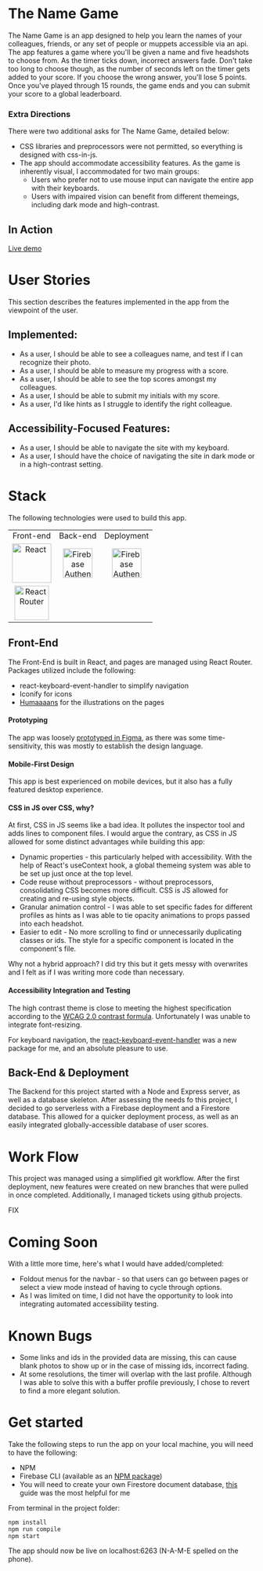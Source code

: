 # The Name Game
The Name Game is an app designed to help you learn the names of your colleagues, friends, or any set of people or muppets accessible via an api. The app features a game where you'll be given a name and five headshots to choose from. As the timer ticks down, incorrect answers fade. Don't take too long to choose though, as the number of seconds left on the timer gets added to your score. If you choose the wrong answer, you'll lose 5 points. Once you've played through 15 rounds, the game ends and you can submit your score to a global leaderboard. 

### Extra Directions
There were two additional asks for The Name Game, detailed below:
- CSS libraries and preprocessors were not permitted, so everything is designed with css-in-js.
- The app should accommodate accessibility features. As the game is inherently visual, I accommodated for two main groups:
  - Users who prefer not to use mouse input can navigate the entire app with their keyboards.
  - Users with impaired vision can benefit from different themeings, including dark mode and high-contrast.

## In Action

[Live demo](https://name-game-b1ca0.firebaseapp.com)

# User Stories
This section describes the features implemented in the app from the viewpoint of the user. 

## Implemented:
- As a user, I should be able to see a colleagues name, and test if I can recognize their photo.
- As a user, I should be able to measure my progress with a score. 
- As a user, I should be able to see the top scores amongst my colleagues.
- As a user, I should be able to submit my initials with my score.
- As a user, I'd like hints as I struggle to identify the right colleague.


## Accessibility-Focused Features:
- As a user, I should be able to navigate the site with my keyboard.
- As a user, I should have the choice of navigating the site in dark mode or in a high-contrast setting.

# Stack
The following technologies were used to build this app.

<table>
  <tr>
  </tr>
  <tr>
    <td align="center">Front-end</td>
    <td align="center">Back-end</td>
    <td align="center">Deployment</td>
  </tr>
  <tr>
    <td align="center"><img src="https://upload.wikimedia.org/wikipedia/commons/thumb/a/a7/React-icon.svg/1280px-React-icon.svg.png" alt="React" title="React" width="80px"/></td>
    <td align="center"><img src="https://avatars0.githubusercontent.com/u/42357678?v=4" alt="Firebase Authentication" title="Firebase Authentication" width="60px"/></td>
    <td align="center"><img src="https://avatars0.githubusercontent.com/u/42357678?v=4" alt="Firebase Authentication" title="Firebase Authentication" width="60px"/></td>
  </tr>
  <tr>
    <td align="center"><img src="https://cdn.worldvectorlogo.com/logos/react-router.svg" alt="React Router" title="React Router" width="70px"/></td>
  </tr>
</table>

## Front-End
The Front-End is built in React, and pages are managed using React Router. Packages utilized include the following:
- react-keyboard-event-handler to simplify navigation
- Iconify for icons
- [Humaaaans](https://www.npmjs.com/package/humaaans-native) for the illustrations on the pages

#### Prototyping
The app was loosely [prototyped in Figma](https://www.figma.com/file/CA6A2NMK9LKAqnPxGt0fF2/NameGame?node-id=17%3A0), as there was some time-sensitivity, this was mostly to establish the design language. 

#### Mobile-First Design
This app is best experienced on mobile devices, but it also has a fully featured desktop experience.

#### CSS in JS over CSS, why? 
At first, CSS in JS seems like a bad idea. It pollutes the inspector tool and adds lines to component files. I would argue the contrary, as CSS in JS allowed for some distinct advantages while building this app:
- Dynamic properties - this particularly helped with accessibility. With the help of React's useContext hook, a global themeing system was able to be set up just once at the top level. 
- Code reuse without preprocessors - without preprocessors, consolidating CSS becomes more difficult. CSS is JS allowed for creating and re-using style objects.
- Granular animation control - I was able to set specific fades for different profiles as hints as I was able to tie opacity animations to props passed into each headshot. 
- Easier to edit - No more scrolling to find or unnecessarily duplicating classes or ids. The style for a specific component is located in the component's file. 

Why not a hybrid approach? I did try this but it gets messy with overwrites and I felt as if I was writing more code than necessary.

#### Accessibility Integration and Testing
The high contrast theme is close to meeting the highest specification according to the [WCAG 2.0 contrast formula](https://snook.ca/technical/colour_contrast/colour.html#fg=33FF33,bg=000000). Unfortunately I was unable to integrate font-resizing.

For keyboard navigation, the [react-keyboard-event-handler](https://www.npmjs.com/package/react-keyboard-event-handler) was a new package for me, and an absolute pleasure to use. 

## Back-End & Deployment
The Backend for this project started with a Node and Express server, as well as a database skeleton. After assessing the needs fo this project, I decided to go serverless with a Firebase deployment and a Firestore database. This allowed for a quicker deployment process, as well as an easily integrated globally-accessible database of user scores. 

# Work Flow
This project was managed using a simplified git workflow. After the first deployment, new features were created on new branches that were pulled in once completed. Additionally, I managed tickets using github projects. 

FIX
![]()

# Coming Soon
With a little more time, here's what I would have added/completed:

- Foldout menus for the navbar - so that users can go between pages or select a view mode instead of having to cycle through options. 
- As I was limited on time, I did not have the opportunity to look into integrating automated accessibility testing. 

# Known Bugs
- Some links and ids in the provided data are missing, this can cause blank photos to show up or in the case of missing ids, incorrect fading.
- At some resolutions, the timer will overlap with the last profile. Although I was able to solve this with a buffer profile previously, I chose to revert to find a more elegant solution. 

# Get started

Take the following steps to run the app on your local machine, you will need to have the following:
- NPM
- Firebase CLI (available as an [NPM package](https://www.npmjs.com/package/firebase-tools))
- You will need to create your own Firestore document database, [this](https://sebhastian.com/react-firestore) guide was the most helpful for me

From terminal in the project folder:
```
npm install
npm run compile
npm start
```

The app should now be live on localhost:6263 (N-A-M-E spelled on the phone).